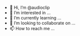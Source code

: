 - 👋 Hi, I’m @audioclip
- 👀 I’m interested in ...
- 🌱 I’m currently learning ...
- 💞️ I’m looking to collaborate on ...
- 📫 How to reach me ...

<!---
audioclip/audioclip is a ✨ special ✨ repository because its `README.md` (this file) appears on your GitHub profile.
You can click the Preview link to take a look at your changes.
--->
